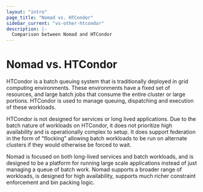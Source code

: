 ```yaml
---
layout: "intro"
page_title: "Nomad vs. HTCondor"
sidebar_current: "vs-other-htcondor"
description: |-
  Comparison between Nomad and HTCondor
---
```


# Nomad vs. HTCondor

HTCondor is a batch queuing system that is traditionally deployed in
grid computing environments. These environments have a fixed set of
resources, and large batch jobs that consume the entire cluster or
large portions. HTCondor is used to manage queuing, dispatching and
execution of these workloads.

HTCondor is not designed for services or long lived applications.
Due to the batch nature of workloads on HTCondor, it does not prioritize
high availability and is operationally complex to setup. It does support
federation in the form of "flocking" allowing batch workloads to
be run on alternate clusters if they would otherwise be forced to wait.

Nomad is focused on both long-lived services and batch workloads, and
is designed to be a platform for running large scale applications instead
of just managing a queue of batch work. Nomad supports a broader range
of workloads, is designed for high availability, supports much
richer constraint enforcement and bin packing logic.

